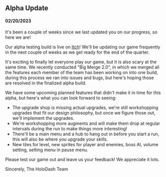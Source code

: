 ## Alpha Update

#### 02/20/2023

It's been a couple of weeks since we last updated you on our progress, so here we are!

Our alpha testing build is live on [Itch](//holodash.itch.io/holodash)! We'll be updating our game frequently in the next couple of weeks as we get ready for the end of the quarter.

It's exciting to finally let everyone play our game, but it is also scary at the same time. We recently conducted "Big Merge 2.0", in which we merged all the features each member of the team has been working on into one build, during this process we ran into issues and bugs, but here's hoping those are resolved in the finalized alpha build.

We have some upcoming planned features that didn't make it in time for this alpha, but here's what you can look forward to seeing:

- The upgrade shop is missing actual upgrades, we're still workshopping upgrades that fit our design philosophy, but once we figure those out, we'll implement the upgrades.
- We're workshopping more augments and will make them drop at regular intervals during the run to make things more interesting!
- There'll be a main menu and a hub to hang out in before you start a run, this will also be where you upgrade your skills.
- New tiles for level, new sprites for player and enemies, boss AI, volume setting, setting menu in pause menu.

Please test our game out and leave us your feedback! We appreciate it lots.

Sincerely,
The HoloDash Team